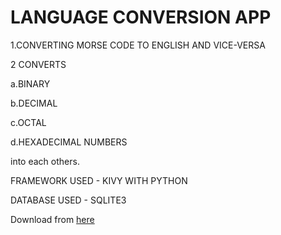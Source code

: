 # LANGUAGE CONVERSION APP

1.CONVERTING MORSE CODE TO ENGLISH AND VICE-VERSA

2 CONVERTS 



   a.BINARY
   
   b.DECIMAL
   
   c.OCTAL
   
   d.HEXADECIMAL NUMBERS
  
  into each others.
     
FRAMEWORK USED - KIVY WITH PYTHON

DATABASE USED - SQLITE3 


Download from [here](https://drive.google.com/file/d/1MoRHYQMiekZqyWFrXs6rwz8mSQ1ldA5x/view?usp=sharing)
